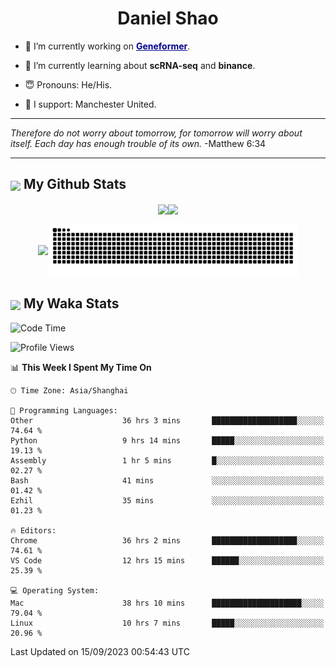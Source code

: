 

<h1 align="center">Daniel Shao</h1>

- 🐒 I’m currently working on <strong><a href="https://huggingface.co/ctheodoris/Geneformer" style="color: darkblue">Geneformer</a></strong>.

- 🥹 I’m currently learning about **scRNA-seq** and **binance**.

- 😇 Pronouns: He/His.

- 🦧 I support: Manchester United.

---

<i> Therefore do not worry about tomorrow, for tomorrow will worry about itself. Each day has enough trouble of its own. </i> -Matthew 6:34

---

<h2><img src="https://emojis.slackmojis.com/emojis/images/1579216111/7550/pikachu_wave.gif?1579216111" align="center" width="28" /> My Github Stats</h2>

<p align="center"><img align="center" src = "https://github-readme-stats.vercel.app/api?username=super-dainiu&show_icons=true&count_private=true&theme=tokyonight&hide=issues&line_height=30" width="400px"><img align="center" src = "https://github-readme-streak-stats.herokuapp.com/?user=super-dainiu&theme=tokyonight" width="400px"></p>

<p align="center"><img align="center" width="400px" src="https://github-readme-stats.vercel.app/api/top-langs/?username=super-dainiu&layout=compact&theme=tokyonight&hide=html,tex,jupyter%20notebook"><img align="center" width="400px" src="https://github.com/super-dainiu/super-dainiu/blob/output/github-contribution-grid-snake.svg"></p>

<h2><img src="https://emojis.slackmojis.com/emojis/images/1579216111/7550/pikachu_wave.gif?1579216111" align="center" width="28" /> My Waka Stats</h2>

<!--START_SECTION:waka-->
![Code Time](http://img.shields.io/badge/Code%20Time-473%20hrs%208%20mins-blue)

![Profile Views](http://img.shields.io/badge/Profile%20Views-2-blue)

📊 **This Week I Spent My Time On** 

```text
🕑︎ Time Zone: Asia/Shanghai

💬 Programming Languages: 
Other                    36 hrs 3 mins       ███████████████████░░░░░░   74.64 % 
Python                   9 hrs 14 mins       █████░░░░░░░░░░░░░░░░░░░░   19.13 % 
Assembly                 1 hr 5 mins         █░░░░░░░░░░░░░░░░░░░░░░░░   02.27 % 
Bash                     41 mins             ░░░░░░░░░░░░░░░░░░░░░░░░░   01.42 % 
Ezhil                    35 mins             ░░░░░░░░░░░░░░░░░░░░░░░░░   01.23 % 

🔥 Editors: 
Chrome                   36 hrs 2 mins       ███████████████████░░░░░░   74.61 % 
VS Code                  12 hrs 15 mins      ██████░░░░░░░░░░░░░░░░░░░   25.39 % 

💻 Operating System: 
Mac                      38 hrs 10 mins      ████████████████████░░░░░   79.04 % 
Linux                    10 hrs 7 mins       █████░░░░░░░░░░░░░░░░░░░░   20.96 % 
```


 Last Updated on 15/09/2023 00:54:43 UTC
<!--END_SECTION:waka-->

